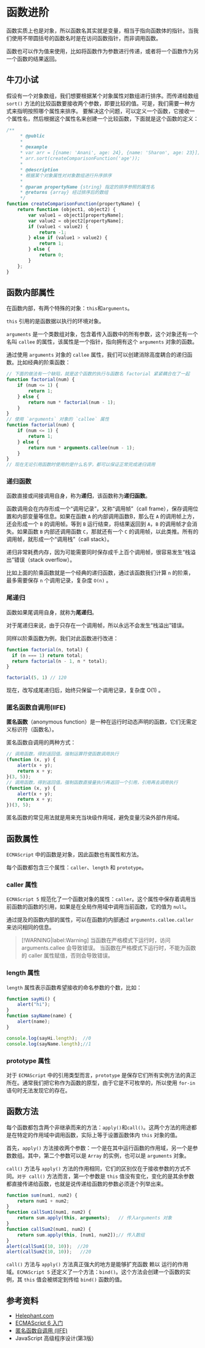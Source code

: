 # 函数进阶
函数实质上也是对象，所以函数名其实就是变量，相当于指向函数体的指针。当我们使用不带圆括号的函数名时是在访问函数指针，而非调用函数。

函数也可以作为值来使用，比如将函数作为参数进行传递，或者将一个函数作为另一个函数的结果返回。

## 牛刀小试
假设有一个对象数组，我们想要根据某个对象属性对数组进行排序。而传递给数组 `sort()` 方法的比较函数要接收两个参数，即要比较的值。可是，我们需要一种方式来指明按照哪个属性来排序。
要解决这个问题，可以定义一个函数，它接收一个属性名，然后根据这个属性名来创建一个比较函数，下面就是这个函数的定义：

```javascript
/**
     * @public
     * 
     * @example
     * var arr = [{name: 'Anani', age: 24}, {name: 'Sharon', age: 23}];
     * arr.sort(createComparisonFunction('age'));
     * 
     * @description
     * 根据某个对象属性对对象数组进行升序排序
     * 
     * @param propertyName {string} 指定的排序参照的属性名
     * @returns {array} 经过排序后的数组
     */
function createComparisonFunction(propertyName) {
    return function (object1, object2) {
        var value1 = object1[propertyName];
        var value2 = object2[propertyName];
        if (value1 < value2) {
            return -1;
        } else if (value1 > value2) {
            return 1;
        } else {
            return 0;
        }
    };
}
```

## 函数内部属性
在函数内部，有两个特殊的对象：`this`和`arguments`。

`this` 引用的是函数据以执行的环境对象。

`arguments` 是一个类数组对象，包含着传入函数中的所有参数，这个对象还有一个名叫 `callee` 的属性，该属性是一个指针，指向拥有这个 `arguments` 对象的函数。

通过使用 `arguments` 对象的 `callee` 属性，我们可以创建消除高度耦合的递归函数。比如经典的阶乘函数：

```javascript
// 下面的做法有一个缺陷，就是这个函数的执行与函数名 factorial 紧紧耦合在了一起 
function factorial(num) {
    if (num <= 1) {
        return 1;
    } else {
        return num * factorial(num - 1);
    }
}
// 使用 `arguments` 对象的 `callee` 属性
function factorial(num) {
    if (num <= 1) {
        return 1;
    } else {
        return num * arguments.callee(num - 1);
    }
}
// 现在无论引用函数时使用的是什么名字，都可以保证正常完成递归调用
```

### 递归函数
函数直接或间接调用自身，称为**递归**，该函数称为**递归函数**。

函数调用会在内存形成一个“调用记录”，又称“调用帧”（call frame），保存调用位置和内部变量等信息。如果在函数 `A` 的内部调用函数B，那么在 `A` 的调用帧上方，还会形成一个 `B` 的调用帧。等到 `B` 运行结束，将结果返回到 `A`，`B` 的调用帧才会消失。如果函数 `B` 内部还调用函数 `C`，那就还有一个 `C` 的调用帧，以此类推。所有的调用帧，就形成一个“调用栈”（call stack）。

递归非常耗费内存，因为可能需要同时保存成千上百个调用帧，很容易发生“栈溢出”错误（stack overflow）。

比如上面的阶乘函数就是一个经典的递归函数，通过该函数我们计算 `n` 的阶乘，最多需要保存 `n` 个调用记录，复杂度 `O(n)` 。

### 尾递归
函数如果尾调用自身，就称为**尾递归**。

对于尾递归来说，由于只存在一个调用帧，所以永远不会发生“栈溢出”错误。

同样以阶乘函数为例，我们对此函数进行改进：

```javascript
function factorial(n, total) {
  if (n === 1) return total;
  return factorial(n - 1, n * total);
}

factorial(5, 1) // 120
```

现在，改写成尾递归后，始终只保留一个调用记录，复杂度 O(1) 。

### 匿名函数自调用(IIFE)
**匿名函数**（anonymous function）是一种在运行时动态声明的函数，它们无需定义标识符（函数名）。

匿名函数自调用的两种方式：

```javascript
// 调用函数，得到返回值。强制运算符使函数调用执行
(function (x, y) {
    alert(x + y);
    return x + y;
}(3, 5));
// 调用函数，得到返回值。强制函数直接量执行再返回一个引用，引用再去调用执行
(function (x, y) {
    alert(x + y);
    return x + y;
})(3, 5);
```

匿名函数的常见用法就是用来充当块级作用域，避免变量污染外部作用域。

## 函数属性
`ECMAScript` 中的函数是对象，因此函数也有属性和方法。

每个函数都包含三个属性：`caller`、`length` 和 `prototype`。

### caller 属性
`ECMAScript 5` 规范化了一个函数对象的属性：`caller`。这个属性中保存着调用当前函数的函数的引用，如果是在全局作用域中调用当前函数，它的值为 `null`。

通过提及的函数内部的属性，可以在函数的内部通过 `arguments.callee.caller` 来访问相同的信息。 

> [!WARNING|label:Warning]
> 当函数在严格模式下运行时，访问 arguments.callee 会导致错误。
> 当函数在严格模式下运行时，不能为函数的 caller 属性赋值，否则会导致错误。

### length 属性
`length` 属性表示函数希望接收的命名参数的个数，比如：

```javascript
function sayHi() {
    alert("hi");
}
function sayName(name) {
    alert(name);
}

console.log(sayHi.length);  //0
console.log(sayName.length);//1
```

### prototype 属性
对于 `ECMAScript` 中的引用类型而言，`prototype` 是保存它们所有实例方法的真正所在。通常我们把它称作为函数的原型，由于它是不可枚举的，所以使用 `for-in` 语句时无法发现它的存在。

## 函数方法
每个函数都包含两个非继承而来的方法：`apply()`和`call()`。这两个方法的用途都是在特定的作用域中调用函数，实际上等于设置函数体内 `this` 对象的值。

首先，`apply()` 方法接收两个参数：一个是在其中运行函数的作用域，另一个是参数数组。其中，第二个参数可以是 `Array` 的实例，也可以是 `arguments` 对象。

`call()` 方法与 `apply()` 方法的作用相同，它们的区别仅在于接收参数的方式不同。`对于 call()` 方法而言，第一个参数是 `this` 值没有变化，变化的是其余参数都直接传递给函数，也就是说传递给函数的参数必须逐个列举出来。

```javascript
function sum(num1, num2) {
    return num1 + num2;
}
function callSum1(num1, num2) {
    return sum.apply(this, arguments);   // 传入arguments 对象
}
function callSum2(num1, num2) {
    return sum.apply(this, [num1, num2]);// 传入数组
}
alert(callSum1(10, 10));  //20 
alert(callSum2(10, 10));   //20 
```

`call()` 方法与 `apply()` 方法真正强大的地方是能够扩充函数 赖以 运行的作用域。`ECMAScript 5` 还定义了一个方法：`bind()`。这个方法会创建一个函数的实例，其 `this` 值会被绑定到传给 `bind()` 函数的值。

## 参考资料
 * [Helephant.com](http://helephant.com/2012/07/14/javascript-function-declaration-vs-expression/#function-operator-is-an-expression)
 * [ECMAScript 6 入门](http://es6.ruanyifeng.com/#docs/function)
 * [匿名函数自调用 (IIFE)](https://juejin.im/entry/57406b0e1ea493006038c58a)
 * JavaScript 高级程序设计(第3版)